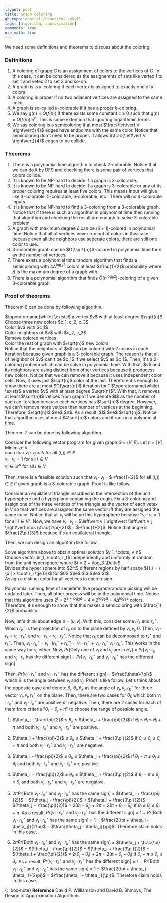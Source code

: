 ```yaml
---
layout: post
title: Graph coloring
gh-repo: daattali/beautiful-jekyll
tags: [algorithm, approximation]
comments: true
use_math: true
---
```


We need some definitions and theorems to discuss about the coloring.

### Definitions
1. A coloring of grapg $G$ is an assignment of colors to the vertices of $G$.
In this case, it can be considered as the assignemnts of sets like vertex 1 to set 1 and vetex 2 to set 3 and so-on.
2. A graph is is $k$-coloring if each vertex is assigned to exactly one of $k$ colors.
3. A coloring is proper if no two adjacent vertices are assigned to the same color.
4. A graph is so-called $k$-colorable if it has a proper $k$-coloring.
5. We say $g(n)$ $=$ $\tilde{O}(f(n))$ if there exists some constant $c$ $\ge$ $0$ such that $g(n)$ $=$ $O(f(n))\ln^c$.
This is some extention that ignoring logarithmic terms.
6. We say coloring is a semicoloring if at most $\frac{\left\vert V \right\vert}{4}$ edges have endpoints with the same color.
Notice that semicoloring don't need to be proper.
It allows $\frac{\left\vert V \right\vert}{4}$ edges to be collide.

### Theorems
1. There is a polynomial time algorithm to check 2-colorable.
Notice that we can do it by DFS and checking there is some pair of vertices that colors collide.
2. It is known to be NP-hard to decide if a graph is 3-colorable.
3. It is known to be NP-hard to decide if a graph is 3-colorable or any of its proper coloring requires at least five colors.
This means input will give like 3-colorable, 5-colorable, 6-colorable, etc..
There will no 4-colorable inputs.
4. It is known to be NP-hard to find a 3-coloring from a 3-colorable graph.
Notice that if there is such an algorithm in polynomial time then running that algorithm and checking the result are enough to solve 3-colorable problem.
5. A graph with maximum degree $\delta$ can be $(\delta + 1)$-colored in polynomial time.
Notice that all of vertices never run out of colors in this case because even all the neighbors use seperate colors, there are still one color to use.
6. 3-colorable graph can be $O(\sqrt{n})$-colored in polynomial time for $n$ as the number of vertices.
7. There exists a polynomial time random algorithm that finds a semicoloring with $4\Delta^{\log_3 2}$ colors at least $\frac{1}{2}$ probability where $\Delta$ is the maximum degree of a graph with.
8. There is a polynomial algorithm that finds $\tilde{O}(n^{\log_6 2})$-coloring of a given 3-colorable graph

### Proof of theorems

Theorem 6 can be done by following algorithm.
<div class="alg">
    $\operatorname{while} \exists$ a vertex $v$ with at least degree $\sqrt{n}$<br>
    <div class="alg">
        Choose three new colors $c_1, c_2, c_3$<br>
        Color $v$ with $c_1$<br>
        Color neighbors of $v$ with $c_2, c_3$<br>
        Remove colored vertices
    </div>
    Color the rest of graph with $\sqrt{n}$ new colors
</div>
Notice that the neighbors of $v$ can be colored with 2 colors in each iteration because given graph is a 3-colorable graph.
The reason is that all of neighbor of $v$ can't be $c_1$ if we select $v$ as $c_1$.
Then, it's a 2-coloring problem which can be solve in polynomial time.
With that, $v$ and its neighbors are using distinct from other vertices because it producess new colors.
Notice that we can remove it because it uses independent color sets.
Now, it uses just $\sqrt{n}$ color at the last.
Therefore it's enough to show there are at most $O(\sqrt{n})$ iteration for " $\operatorname{while} \exists$ a vertex $v$ with at least degree $\sqrt{n}$".
With that, it removes at least $\sqrt{n}I$ vetices from graph if we denote $I$ as the number of such an iteration because each vertices has $\sqrt{n}$ degree.
However, we can't remove more vetices than number of vertices at the beginning.
Therefore, $\sqrt{n}I$ $\le$ $n$.
As a result, $I$ $\le$ $\sqrt{n}$.
Notice that algorithm uses at most $4\sqrt{n}$ colors and it runs in a polynomial time.

Theorem 7 can be done by following algorithm.

Consider the following vector program for given graph $G$ $=$ $(V,E)$.
Let $n$ $=$ $\left\vert V \right\vert$
Minimize $\lambda$<br>
such that
    $v_i \cdot v_j \le \lambda$ for all $(i, j) \in E$<br>
    $v_i \cdot v_i = 1$ for all $i \in V$<br>
    $v_i \in \mathcal{R}^n$ for all $i \in V$<br>

Then, there is a feasible solution such that $v_i \cdot v_j$ $=$ $-\frac{1}{2}$ for all $(i,j) \in E$ if given graph is a 3-colorable graph.
Proof is like follow.

Consider an equilateral triangle inscribed in the intersection of the unit hypersphere and a hyperplane containing the origin.
Fix a 3-coloring and assign one of the three vertices of the triangle as the vector of each vetex in $V$ so that vertices are assigned the same vector iff they are assigned the same color.
Notice that all $v_i$ will be on this hypersphere because "$v_i \cdot v_i = 1$ for all $i \in V$".
Now, we have $v_i \cdot v_j$ $=$ $\left\vert v_i \right\vert \left\vert v_j \right\vert \cos (\frac{2\pi}{3})$ $=$ $-\frac{1}{2}$.
Notice that angle is $\frac{2\pi}{3}$ because it's an equilateral triangle.

Then, we can design an algorithm like follow.
<div class="alg">
    Solve algorithm above to obtain optimal solution $v_1, \cdots, v_n$<br>
    Choose vector $r_1, \cdots, r_t$ independently and uniformly at random from the unit hypersphere where $t = 2 + \log_3 \Delta$.<br>
    Divides the hyper sphere into $2^t$ different regions by half space $H_i = \{x | x \cdot r_i \ge 0\}$ for $0$ $\le$ $i$ $\le$ $t$<br>
    Assign a distinct color for all vectices in each resign.
</div>

Polynomial running time of semidefinitive program/random picking will be updated later.
Then, all other process will be in the polynomial time.
Notice that this algorithm uses $2^t$ $=$ $2^{2 + \log_3 \Delta}$ $=$ $4 \times 2^{\log_3 \Delta}$ $=$ $4 {\Delta}^{\log_3 2}$ colors.
Therefore, it's enough to show that this makes a semicoloring with $\frac{1}{2}$ probability.

Now, let's think about edge $e$ $=$ $(u, v)$.
With this, consider some $H_k$ and $r^{\star}_k$.
Which $r^{\star}_k$ is the projection of $r_k$ on to the plane defined by $v_i, v_j, 0$.
Then, $v_i \cdot r_k$ $=$ $v_i \cdot r^{\star}_k$ and $v_i \cdot r_k$ $=$ $v_i \cdot r^{\star}_k$.
Notice that $r_k$ can be decomposed to $r^{\star}_k$ and $r^{\circ}_k$.
Then, $v_i \cdot r^{\star}_k$ $=$ 
$v_i \cdot (r^{\star}_k + r^{\circ}_k)$ $=$ 
$v_i \cdot r^{\star}_k$ $+$ $v_i \cdot r^{\circ}_k$
$v_i \cdot r^{\star}_k$.
This works in the same way for $v_j$ either.
Now, $Pr[\text{Only one of } v_i \text{ and } v_j \text{ are in } H_k]$ $=$
$Pr[v_i \cdot r_k \text{ and } v_j \cdot r_k \text{ has the different sign}]$ $=$ 
$Pr[v_i \cdot r^{\star}_k \text{ and } v_j \cdot r^{\star}_k \text{ has the different sign}]$

Then, $Pr[v_i \cdot r^{\star}_k \text{ and } v_j \cdot r^{\star}_k \text{ has the different sign}]$ $=$ $\frac{\theta}{\pi}$ which $\theta$ is the angle between $v_i$ and $v_j$.
Proof is like follow.
Let's think about the opposite case and denote $\theta_i, \theta_j, \theta_k$ as the angle of $v_i, v_j, r^{\star}_k$ for three vector $v_i, v_j, r^{\star}_k$ on the plane.
Then, there are two cases for $\theta_k$ which both $v_i \cdot r^{\star}_k$ and $v_j \cdot r^{\star}_k$ are positive or negative.
Then, there are 2 cases for each of them from criteria "$\theta_i = \theta_j + \pi$" to choose the range of possible angle.

1. $\theta_j - \frac{\pi}{2}$ $\le$ $\theta_k$ $\le$ $\theta_i + \frac{\pi}{2}$ if $\theta_i$ $\le$ $\theta_j$ $\le$ $\theta_i$ $+$ $\pi$ and both $v_i \cdot r^{\star}_k$ and $v_j \cdot r^{\star}_k$ are positive.
2. $\theta_j + \frac{\pi}{2}$ $\le$ $\theta_k$ $\le$ $\theta_i + \frac{3\pi}{2}$ if $\theta_i$ $\le$ $\theta_j$ $\le$ $\theta_i$ $+$ $\pi$ and both $v_i \cdot r^{\star}_k$ and $v_j \cdot r^{\star}_k$ are negative.
3. $\theta_i - \frac{\pi}{2}$ $\le$ $\theta_k$ $\le$ $\theta_j + \frac{\pi}{2}$ if $\theta_i$ $-$ $\pi$ $\le$ $\theta_j$ $\le$ $\theta_i$ and both $v_i \cdot r^{\star}_k$ and $v_j \cdot r^{\star}_k$ are positive.
4. $\theta_i + \frac{\pi}{2}$ $\le$ $\theta_k$ $\le$ $\theta_j + \frac{3\pi}{2}$ if $\theta_i$ $-$ $\pi$ $\le$ $\theta_j$ $\le$ $\theta_i$ and both $v_i \cdot r^{\star}_k$ and $v_j \cdot r^{\star}_k$ are negative.

1. $2\pi Pr[\text{Both } v_i \cdot r^{\star}_k \text{ and } v_j \cdot r^{\star}_k \text{ has the same sign}]$ $=$
$(\theta_i + \frac{\pi}{2})$ $-$ $(\theta_j - \frac{\pi}{2})$ $+$ $(\theta_i + \frac{3\pi}{2})$ - $(\theta_j + \frac{\pi}{2})$  $=$
$2(\theta_i - \theta_j)$ $+$ $2\pi$ $=$
$2(\pi + \theta_i - \theta_j)$
if $\theta_i$ $\le$ $\theta_j$ $\le$ $\theta_i$ $+$ $\pi$.
As a result, $Pr[v_i \cdot r^{\star}_k \text{ and } v_j \cdot r^{\star}_k \text{ has the different sign}]$ $=$
$1$ $-$ $Pr[\text{Both } v_i \cdot r^{\star}_k \text{ and } v_j \cdot r^{\star}_k \text{ has the same sign}]$ $=$
$1$ $-$ $\frac{2(\pi + \theta_i - \theta_j)}{2\pi}$ $=$ $\frac{\theta_j - \theta_i}{\pi}$.
Therefore claim holds in this case.
2. $2\pi Pr[\text{Both } v_i \cdot r^{\star}_k \text{ and } v_j \cdot r^{\star}_k \text{ has the same sign}]$ $=$
$(\theta_j + \frac{\pi}{2})$ $-$ $(\theta_i - \frac{\pi}{2})$ $+$ $(\theta_j + \frac{3\pi}{2})$ $-$ $(\theta_i + \frac{\pi}{2})$ $=$
$2(\theta_j - \theta_i)$ $+$ $2\pi$ $=$
$2(\pi + \theta_j - \theta_i)$
if $\theta_i$ $-$ $\pi$ $\le$ $\theta_j$ $\le$ $\theta_i$.
As a result, $Pr[v_i \cdot r^{\star}_k \text{ and } v_j \cdot r^{\star}_k \text{ has the different sign}]$ $=$
$1$ $-$ $Pr[\text{Both } v_i \cdot r^{\star}_k \text{ and } v_j \cdot r^{\star}_k \text{ has the same sign}]$ $=$
$1$ $-$ $\frac{2(\pi + \theta_j - \theta_i)}{2\pi}$ $=$ $\frac{\theta_i - \theta_j}{\pi}$.
Therefore claim holds in this case.

{: .box-note}
**Reference** David P. Williamson and David B. Shmoys, The Design of Approximation Algorithms.